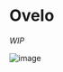 # Ovelo

*WIP*

![image](https://github.com/user-attachments/assets/867043a4-551e-4c85-aa4f-c7b9e08a4d92)
